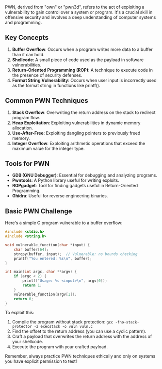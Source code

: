 PWN, derived from "own" or "pwn3d", refers to the act of exploiting a vulnerability to gain control over a system or program. It's a crucial skill in offensive security and involves a deep understanding of computer systems and programming.

## Key Concepts

1. **Buffer Overflow**: Occurs when a program writes more data to a buffer than it can hold.
2. **Shellcode**: A small piece of code used as the payload in software vulnerabilities.
3. **Return-Oriented Programming (ROP)**: A technique to execute code in the presence of security defenses.
4. **Format String Vulnerability**: Occurs when user input is incorrectly used as the format string in functions like printf().

## Common PWN Techniques

1. **Stack Overflow**: Overwriting the return address on the stack to redirect program flow.
2. **Heap Exploitation**: Exploiting vulnerabilities in dynamic memory allocation.
3. **Use-After-Free**: Exploiting dangling pointers to previously freed memory.
4. **Integer Overflow**: Exploiting arithmetic operations that exceed the maximum value for the integer type.

## Tools for PWN

- **GDB (GNU Debugger)**: Essential for debugging and analyzing programs.
- **Pwntools**: A Python library useful for writing exploits.
- **ROPgadget**: Tool for finding gadgets useful in Return-Oriented Programming.
- **Ghidra**: Useful for reverse engineering binaries.

## Basic PWN Challenge

Here's a simple C program vulnerable to a buffer overflow:

```c
#include <stdio.h>
#include <string.h>

void vulnerable_function(char *input) {
    char buffer[64];
    strcpy(buffer, input);  // Vulnerable: no bounds checking
    printf("You entered: %s\n", buffer);
}

int main(int argc, char **argv) {
    if (argc < 2) {
        printf("Usage: %s <input>\n", argv[0]);
        return 1;
    }
    vulnerable_function(argv[1]);
    return 0;
}
```

To exploit this:

1. Compile the program without stack protection: `gcc -fno-stack-protector -z execstack -o vuln vuln.c`
2. Find the offset to the return address (you can use a cyclic pattern).
3. Craft a payload that overwrites the return address with the address of your shellcode.
4. Execute the program with your crafted payload.

Remember, always practice PWN techniques ethically and only on systems you have explicit permission to test!